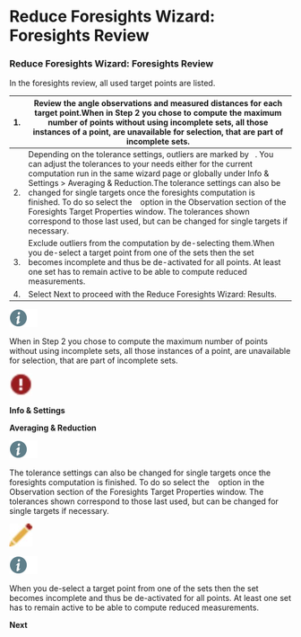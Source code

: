 # Reduce Foresights Wizard: Foresights Review

### Reduce Foresights Wizard: Foresights Review

In the foresights review, all used target points are listed.

| 1. | Review the angle observations and measured distances for each target point.When in Step 2 you chose to compute the maximum number of points without using incomplete sets, all those instances of a point, are unavailable for selection, that are part of incomplete sets. |
| --- | --- |
| 2. | Depending on the tolerance settings, outliers are marked by   . You can adjust the tolerances to your needs either for the current computation run in the same wizard page or globally under Info & Settings > Averaging & Reduction.The tolerance settings can also be changed for single targets once the foresights computation is finished. To do so select the    option in the Observation section of the Foresights Target Properties window. The tolerances shown correspond to those last used, but can be changed for single targets if necessary. |
| 3. | Exclude outliers from the computation by de-selecting them.When you de-select a target point from one of the sets then the set becomes incomplete and thus be de-activated for all points. At least one set has to remain active to be able to compute reduced measurements. |
| 4. | Select Next to proceed with the Reduce Foresights Wizard: Results. |

![Image](./data/icons/note.gif)

When in Step 2 you chose to compute the maximum number of points without using incomplete sets, all those instances of a point, are unavailable for selection, that are part of incomplete sets.

![Image](graphics/00468303.jpg)

**Info & Settings**

**Averaging & Reduction**

![Image](./data/icons/note.gif)

The tolerance settings can also be changed for single targets once the foresights computation is finished. To do so select the    option in the Observation section of the Foresights Target Properties window. The tolerances shown correspond to those last used, but can be changed for single targets if necessary.

![Image](graphics/00467046.jpg)

![Image](./data/icons/note.gif)

When you de-select a target point from one of the sets then the set becomes incomplete and thus be de-activated for all points. At least one set has to remain active to be able to compute reduced measurements.

**Next**

